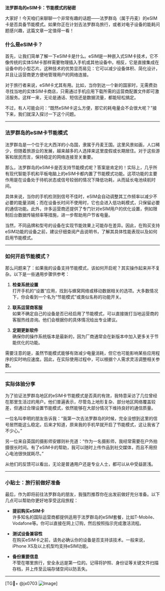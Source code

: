 **法罗群岛的eSIM卡：节能模式的秘密**

大家好！今天咱们来聊聊一个非常有趣的话题——法罗群岛（属于丹麦）的eSIM卡是否具备节能模式。如果你正在计划去法罗群岛旅行，或者对电子设备的能耗问题感兴趣，这篇文章一定值得一看！

### 什么是eSIM卡？

首先，让我们简单了解一下eSIM卡是什么。eSIM是一种嵌入式SIM卡技术，它不像传统的实体SIM卡那样需要物理插入手机或其他设备中。相反，它是直接集成在设备中的小型芯片。这种技术的优势显而易见：它可以减少设备体积、简化设计，并且让运营商更方便地管理用户的网络连接。

对于旅行者来说，eSIM卡尤其有用。比如，当你到达一个新的国家时，无需费劲寻找当地的实体SIM卡商店，只需通过手机应用下载所需的运营商配置文件即可激活服务。这样一来，无论是通话、短信还是数据流量，都能轻松搞定。

不过，有人可能会问：“既然eSIM卡这么方便，那它的耗电量会不会很大呢？”接下来，我们就深入探讨一下这个问题。

---

### 法罗群岛的eSIM卡节能模式

法罗群岛是一个位于北大西洋的小岛国，隶属于丹麦王国。这里风景如画，人口稀少，但随着旅游业的发展，越来越多的人选择来这里度假或长期居住。对于这些游客和居民而言，保持稳定的网络连接至关重要。

那么，法罗群岛的eSIM卡是否支持节能模式呢？答案是肯定的！实际上，几乎所有现代智能手机和平板电脑上的eSIM卡都内置了节能模式功能。这项功能的主要作用是在设备处于待机状态或信号较弱的情况下降低功耗，从而延长电池续航时间。

具体来说，当你的手机检测到信号不佳时，eSIM会自动调整其工作频率以减少不必要的能量消耗；而在设备长时间不使用时，它也会进入低功耗模式，只保留必要的通信功能。此外，许多运营商还提供了专门针对eSIM用户的优化设置，例如限制后台数据传输频率等措施，进一步帮助用户节省电量。

当然，不同品牌和型号的设备在实现节能效果上可能存在差异。因此，在购买支持eSIM功能的设备之前，建议仔细查阅产品说明书，了解其具体性能表现以及如何启用节能模式。

---

### 如何开启节能模式？

那么问题来了：如果我的设备支持节能模式，该如何开启呢？其实操作起来并不复杂。以下是一些通用步骤供参考：

1. **检查系统设置**  
   打开手机的“设置”应用，找到与蜂窝网络或移动数据相关的选项。大多数情况下，你会看到一个名为“节能模式”或类似名称的功能开关。

2. **联系运营商客服**  
   如果不确定自己的设备是否已经启用了节能模式，可以直接拨打当地运营商的客服热线咨询。他们会根据你的具体情况给出专业建议。

3. **定期更新软件**  
   确保你的操作系统版本是最新的，因为厂商通常会在新版本中加入更多关于节能优化的功能。

需要注意的是，虽然节能模式能够有效减少电量消耗，但它也可能影响某些应用程序的实时响应速度。因此，在实际使用过程中，可以根据个人需求灵活调整相关参数。

---

### 实际体验分享

为了验证法罗群岛地区的eSIM卡节能模式是否真的有效，我特意采访了几位曾经在那里生活过的用户。他们普遍表示，尽管岛上地形复杂、部分地区网络覆盖较差，但通过合理设置节能模式，依然能够在大部分情况下维持良好的通信质量。

一位名叫李明的朋友告诉我：“我第一次去法罗群岛的时候，完全没想到这里的信号居然能这么稳定。后来才知道，原来我的手机早就开启了节能模式，这让我省了不少心。”

另一位来自英国的摄影师安娜则补充道：“作为一名摄影师，我经常需要在户外拍摄很长时间。有了eSIM卡的帮助，我可以随时上传作品到社交媒体，而且不用担心电池很快就耗尽。”

从他们的反馈可以看出，无论是普通用户还是专业人士，都可以从中受益匪浅。

---

### 小贴士：旅行前做好准备

最后，作为即将前往法罗群岛的朋友，我强烈推荐你在出发前做好充分准备。以下几点可以帮助你更好地享受这段旅程：

- **提前购买eSIM卡**  
  许多知名的国际运营商都提供适用于法罗群岛的eSIM套餐，比如T-Mobile、Vodafone等。你可以直接在网上订购，然后按照指示完成激活流程。

- **测试设备兼容性**  
  在购买eSIM卡之前，请务必确认你的设备是否支持该技术。一般来说，iPhone XS及以上机型均支持eSIM功能。

- **备份重要信息**  
  不管在哪里旅行，安全永远是第一位的。记得将护照、身份证等关键文件扫描存档，并上传至云端存储空间以防丢失。

---

[TG💪+ @jx0703 ![Image](https://github.com/user-attachments/assets/dbca1d08-cadb-493c-b0ec-ad6f7a83f270)]